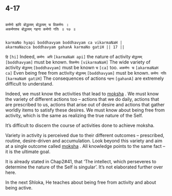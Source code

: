 ## 4-17


```shloka-sa

कर्मणो ह्यपि बोद्धव्यम् बोद्धव्यम् च विकर्मणः ।
अकर्मणश्च बोद्धव्यम् गहना कर्मणो गतिः ॥ १७ ॥

```
```shloka-sa-hk

karmaNo hyapi boddhavyam boddhavyam ca vikarmaNaH |
akarmaNazca boddhavyam gahanA karmaNo gatiH || 17 ||

```
`हि` `[hi]` Indeed, `कर्मणः अपि` `[karmaNaH api]` the nature of activity `बोद्धव्यम्` `[boddhavyam]` must be known. `विकर्मणः` `[vikarmaNaH]` The wide variety of activity `बोद्धव्यम्` `[boddhavyam]` must be known `च` `[ca]` too. `अकर्मणः च` `[akarmaNaH ca]` Even being free from activity `बोद्धव्यम्` `[boddhavyam]` must be known. `कर्मणः गतिः` `[karmaNaH gatiH]` The consequences of actions `गहना` `[gahanA]` are extremely difficult to understand.

Indeed, we must know the activities that lead to 
[moksha](Back-to-Basics.md#Moksha)
. We must know the variety of different actions too – actions that we do daily, actions that are prescribed to us, actions that arise out of desire and actions that gather worldly items to satisfy these desires. We must know about being free from activity, which is the same as realizing the true nature of the Self.

It’s difficult to discern the course of activities done to achieve moksha.

Variety in activity is perceived due to their different outcomes – prescribed, routine, desire-driven and accumulation. Look beyond this variety and aim at a single outcome called 
[moksha](Back-to-Basics.md#Moksha)
. All knowledge points to the same fact – it is the ultimate goal.

It is already stated in Chap2#41, that ‘The intellect, which perseveres to determine the nature of the Self is singular’. It’s not elaborated further over here.

In the next Shloka, He teaches about being free from activity and about being active.


